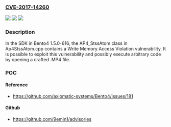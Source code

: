 ### [CVE-2017-14260](https://cve.mitre.org/cgi-bin/cvename.cgi?name=CVE-2017-14260)
![](https://img.shields.io/static/v1?label=Product&message=n%2Fa&color=blue)
![](https://img.shields.io/static/v1?label=Version&message=n%2Fa&color=blue)
![](https://img.shields.io/static/v1?label=Vulnerability&message=n%2Fa&color=brighgreen)

### Description

In the SDK in Bento4 1.5.0-616, the AP4_StssAtom class in Ap4StssAtom.cpp contains a Write Memory Access Violation vulnerability. It is possible to exploit this vulnerability and possibly execute arbitrary code by opening a crafted .MP4 file.

### POC

#### Reference
- https://github.com/axiomatic-systems/Bento4/issues/181

#### Github
- https://github.com/9emin1/advisories

